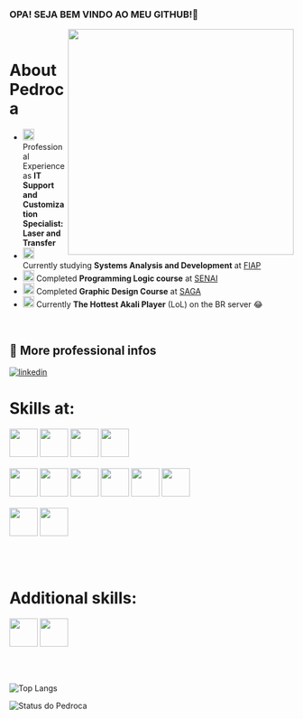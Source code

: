 ### OPA! SEJA BEM VINDO AO MEU GITHUB!👋
<div>

<div>
  <img align="right" height="400em" src="https://static.wikia.nocookie.net/liberproeliis/images/4/4d/Akali.png/revision/latest?cb=20200911161817"> <br>
</div>
  
<div>

<h1>About Pedroca</h1>

- <img height="20px" src="https://cdn-icons-png.flaticon.com/512/5191/5191748.png" /> Professional Experience as **IT Support and Customization Specialist: Laser and Transfer**
- <img height="20px" src="https://cdn-icons-png.flaticon.com/512/2681/2681831.png" />  Currently studying **Systems Analysis and Development** at <a href="https://www.fiap.com.br">FIAP</a>
- <img height="20px" src="https://cdn-icons-png.flaticon.com/512/2681/2681831.png" />  Completed **Programming Logic course** at <a href="https://www.sp.senai.br">SENAI</a>
- <img height="20px" src="https://cdn-icons-png.flaticon.com/512/2681/2681831.png" />  Completed **Graphic Design Course** at <a href="https://www.saga.com.br">SAGA</a>
- <img height="20px" src="https://cdn-icons-png.flaticon.com/512/13/13973.png" />  Currently **The Hottest Akali Player** (LoL) on the BR server 😂

<br>

## 🔗 More professional infos <br>
[![linkedin](https://img.shields.io/badge/linkedin-0A66C2?style=for-the-badge&logo=linkedin&logoColor=white)](https://www.linkedin.com/in/pedro-lucca-7b7308316/)

</div>
</div>

<h1>Skills at:</h1>

<div>
  <div>
    <img height="50px" src="https://cdn.jsdelivr.net/gh/devicons/devicon@latest/icons/android/android-original.svg" />
    <img height="50px" src="https://cdn.jsdelivr.net/gh/devicons/devicon@latest/icons/kotlin/kotlin-original.svg" />
    <img height="50px" src="https://cdn.jsdelivr.net/gh/devicons/devicon@latest/icons/java/java-original.svg" />
    <img height="50px" src="https://cdn.jsdelivr.net/gh/devicons/devicon@latest/icons/spring/spring-original.svg" />
  </div> <br>
  
  <div>
    <img height="50px" src="https://cdn.jsdelivr.net/gh/devicons/devicon@latest/icons/react/react-original.svg" />
    <img height="50px" src="https://cdn.jsdelivr.net/gh/devicons/devicon@latest/icons/nextjs/nextjs-original.svg" />
    <img height="50px" src="https://cdn.jsdelivr.net/gh/devicons/devicon@latest/icons/typescript/typescript-plain.svg" />
    <img height="50px" src="https://cdn.jsdelivr.net/gh/devicons/devicon@latest/icons/javascript/javascript-original.svg" />
    <img height="50px" src="https://cdn.jsdelivr.net/gh/devicons/devicon@latest/icons/html5/html5-original.svg" />
    <img height="50px" src="https://cdn.jsdelivr.net/gh/devicons/devicon@latest/icons/css3/css3-original.svg" />
  </div> <br>

  <div>
    <img height="50px" src="https://cdn.jsdelivr.net/gh/devicons/devicon@latest/icons/sqldeveloper/sqldeveloper-original.svg" />
    <img height="50px" src="https://cdn.jsdelivr.net/gh/devicons/devicon@latest/icons/python/python-original.svg" />
  </div> <br>


</div> <br><br>        

<h1>Additional skills:</h1>

<div>
<img height="50px" src="https://cdn.jsdelivr.net/gh/devicons/devicon@latest/icons/illustrator/illustrator-plain.svg" />
<img height="50px" src="https://cdn.jsdelivr.net/gh/devicons/devicon@latest/icons/photoshop/photoshop-plain.svg" />
</div>

<br><br>


![Top Langs](https://github-readme-stats.vercel.app/api/top-langs/?username=GNoverHir&theme=gotham&locale=en&border_radius=15) 

![Status do Pedroca](https://github-readme-stats.vercel.app/api?username=GNoverHir&custom_title=Git+Stats+do+Pedroca&theme=gotham&locale=en&show_icons=true&border_radius=15)
